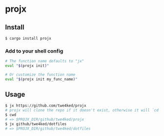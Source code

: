 # projx

## Install

```sh
$ cargo install projx
```

### Add to your shell config

```sh
# The function name defaults to "jx"
eval "$(projx init)"

# Or customize the function name
eval "$(projx init my_func_name)"
```

## Usage

```sh
$ jx https://github.com/twe4ked/projx
# projx will clone the repo if it doesn't exist, otherwise it will `cd` there
$ cwd
# => $PROJX_DIR/github/twe4ked/projx
$ jx github/twe4ked/dotfiles
# => $PROJX_DIR/github/twe4ked/dotfiles
```
